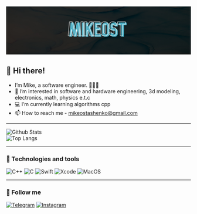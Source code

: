 ![](https://github.com/Mikeost/Mikeost/blob/main/mikeost.jpg)

## 👋 Hi there! 
- I’m Mike, a software engineer. 👨🏻‍💻
- 👀 I’m interested in software and hardware engineering, 3d modeling, electronics, math, physics e.t.c 
- 💻 I’m currently learning algorithms cpp
- 📫 How to reach me - mikeostashenko@gmail.com

---
<img width="450px" align="left" alt="Github Stats" src="https://github-readme-stats.vercel.app/api?username=Mikeost&show_icons=true&hide_border=true&theme=dark">
<img width="322px" align="down" alt="Top Langs" src="https://github-readme-stats.vercel.app/api/top-langs/?username=Mikeost&theme=dark&layout=compire&langs_count=8">

---
### 🔧 Technologies and tools
![C++](https://img.shields.io/badge/-C++-090909?style=for-the-badge&logo=c%2b%2b)
![C](https://img.shields.io/badge/-C-090909?style=for-the-badge&logo=c)
![Swift](https://img.shields.io/badge/-Swift-090909?style=for-the-badge&logo=swift)
![Xcode](https://img.shields.io/badge/-Xcode-090909?style=for-the-badge&logo=xcode)
![MacOS](https://img.shields.io/badge/-MacOS-090909?style=for-the-badge&logo=apple)

---
### 🖤 Follow me
[![Telegram](https://img.shields.io/badge/-Telegram-090909?style=for-the-badge&logo=telegram)](https://t.me/mikeostdev)
[![Instagram](https://img.shields.io/badge/-Instagram-090909?style=for-the-badge&logo=instagram)](https://www.instagram.com/m1k30st/)
